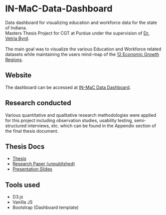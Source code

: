 # IN-MaC-Data-Dashboard

Data dashboard for visualizing education and workforce data for the state of Indiana. <br>
Masters Thesis Project for CGT at Purdue under the supervision of [Dr. Vetria Byrd](https://www.linkedin.com/in/vetriabyrd).<br><br>
The main goal was to visualize the various Education and Workforce related datasets while maintaining the users mind-map of the [12 Economic Growth Regions](https://www.in.gov/dwd/about-dwd/regional-maps/).

## Website

The dashboard can be accessed at [IN-MaC Data Dashboard](https://yashgugale.github.io/IN-MaC-Data-Dashboard/).

## Research conducted

Various quantitative and qualitative research methodologies were applied for this project including observation studies, usability testing, semi-structured interviews, etc. which can be found in the Appendix section of the final thesis document.

## Thesis Docs

- [Thesis](docs/ms-thesis.pdf)
- [Research Paper (unpublished)](docs/ms-research-paper.pdf)
- [Presentation Slides](docs/ms-thesis-ppt.pdf)

## Tools used

- D3.js
- Vanilla JS
- Bootstrap (Dashboard template)
